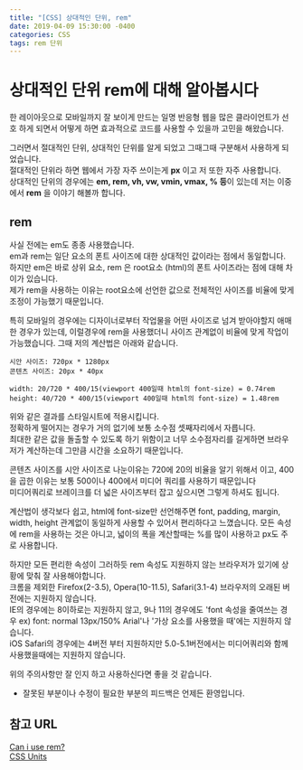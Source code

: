 ```yaml
---
title: "[CSS] 상대적인 단위, rem"
date: 2019-04-09 15:30:00 -0400
categories: CSS
tags: rem 단위
---
```


상대적인 단위 rem에 대해 알아봅시다
======

한 레이아웃으로 모바일까지 잘 보이게 만드는 일명 반응형 웹을 많은 클라이언트가 선호 하게 되면서
어떻게 하면 효과적으로 코드를 사용할 수 있을까 고민을 해왔습니다.  

그러면서 절대적인 단위, 상대적인 단위를 알게 되었고 그때그때 구분해서 사용하게 되었습니다.  
절대적인 단위라 하면 웹에서 가장 자주 쓰이는게 **px** 이고 저 또한 자주 사용합니다.  
상대적인 단위의 경우에는 **em, rem, vh, vw, vmin, vmax, % 등**이 있는데 저는 이중에서 **rem** 을 이야기 해볼까 합니다.  

rem
------

사실 전에는 em도 종종 사용했습니다.   
em과 rem는 일단 요소의 폰트 사이즈에 대한 상대적인 값이라는 점에서 동일합니다.    
하지만 em은 바로 상위 요소, rem 은 root요소 (html)의 폰트 사이즈라는 점에 대해 차이가 있습니다.  
제가 rem을 사용하는 이유는 root요소에 선언한 값으로 전체적인 사이즈를 비율에 맞게 조정이 가능했기 때문입니다.  

특히 모바일의 경우에는 디자이너로부터 작업물을 어떤 사이즈로 넘겨 받아야할지 애매한 경우가 있는데, 이럴경우에 rem을 사용했더니
사이즈 관계없이 비율에 맞게 작업이 가능했습니다. 그때 저의 계산법은 아래와 같습니다.  



```
시안 사이즈: 720px * 1280px    
콘텐츠 사이즈: 20px * 40px  

width: 20/720 * 400/15(viewport 400일때 html의 font-size) = 0.74rem  
height: 40/720 * 400/15(viewport 400일때 html의 font-size) = 1.48rem
```


위와 같은 결과를 스타일시트에 적용시킵니다.  
정확하게 떨어지는 경우가 거의 없기에 보통 소수점 셋째자리에서 자릅니다.   
최대한 같은 값을 돌출할 수 있도록 하기 위함이고 너무 소수점자리를 길게하면 브라우저가 계산하는데 그만큼 시간을 소요하기 때문입니다.  

콘텐츠 사이즈를 시안 사이즈로 나눈이유는 720에 20의 비율을 알기 위해서 이고, 400을 곱한 이유는 보통 500이나 400에서 미디어 쿼리를 사용하기 때문입니다  
미디어쿼리로 브레이크를 더 넓은 사이즈부터 잡고 싶으시면 그렇게 하셔도 됩니다. 
  
계산법이 생각보다 쉽고, html에 font-size만 선언해주면  font, padding, margin, width, height 관계없이 동일하게 사용할 수 있어서 편리하다고 느꼈습니다.
모든 속성에 rem을 사용하는 것은 아니고, 넓이의 폭을 계산할때는 %를 많이 사용하고 px도 주로 사용합니다.


하지만 모든 편리한 속성이 그러하듯 rem 속성도 지원하지 않는 브라우저가 있기에 상황에 맞춰 잘 사용해야합니다.  
크롬을 제외한 Firefox(2-3.5), Opera(10-11.5), Safari(3.1-4) 브라우저의 오래된 버전에는 지원하지 않습니다.  
IE의 경우에는 8이하로는 지원하지 않고, 9나 11의 경우에도  'font 속성을 줄여쓰는 경우 ex) font: normal 13px/150% Arial'나 '가상 요소를 사용했을 때'에는 지원하지 않습니다.  
iOS Safari의 경우에는 4버전 부터 지원하지만 5.0-5.1버전에서는 미디어쿼리와 함께 사용했을때에는 지원하지 않습니다.

위의 주의사항만 잘 인지 하고 사용하신다면 좋을 것 같습니다.




* 잘못된 부분이나 수정이 필요한 부분의 피드백은 언제든 환영입니다.  


참고 URL
------
[Can i use rem?](https://caniuse.com/#search=rem)  
[CSS Units](https://www.w3schools.com/cssref/css_units.asp)  
